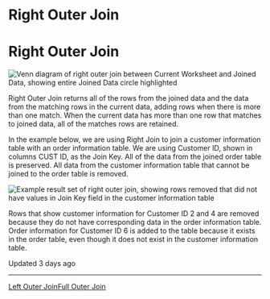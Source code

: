 # Right Outer Join

# Right Outer Join

![Venn diagram of right outer join between Current Worksheet and Joined Data, showing entire Joined Data circle highlighted](https://files.readme.io/ec2f9e1-Right_Outer_Join.png)

Right Outer Join returns all of the rows from the joined data and the data from the matching rows in the current data, adding rows when there is more than one match. When the current data has more than one row that matches to joined data, all of the matches rows are retained.

In the example below, we are using Right Join to join a customer information table with an order information table. We are using Customer ID, shown in columns CUST ID, as the Join Key. All of the data from the joined order table is preserved. All data from the customer information table that cannot be joined to the order table is removed.

![Example result set of right outer join, showing rows removed that did not have values in Join Key field in the customer information table](https://files.readme.io/0bcef43-ROJ_table.png)

Rows that show customer information for Customer ID 2 and 4 are removed because they do not have corresponding data in the order information table. Order information for Customer ID 6 is added to the table because it exists in the order table, even though it does not exist in the customer information table.

Updated 3 days ago

---

[Left Outer Join](/docs/left-outer-join)[Full Outer Join](/docs/full-outer-join)